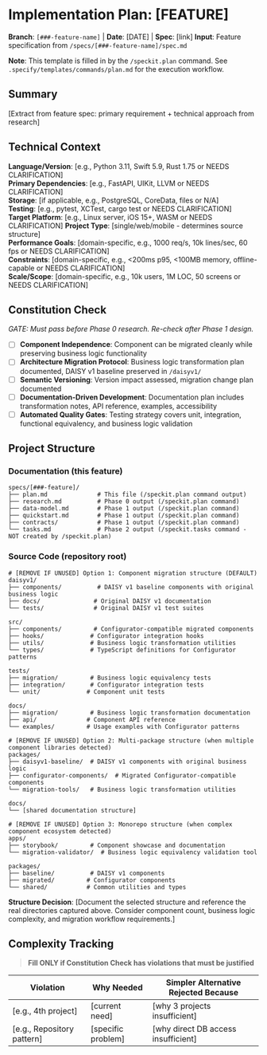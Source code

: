# Implementation Plan: [FEATURE]

**Branch**: `[###-feature-name]` | **Date**: [DATE] | **Spec**: [link]
**Input**: Feature specification from `/specs/[###-feature-name]/spec.md`

**Note**: This template is filled in by the `/speckit.plan` command. See `.specify/templates/commands/plan.md` for the execution workflow.

## Summary

[Extract from feature spec: primary requirement + technical approach from research]

## Technical Context

<!--
  ACTION REQUIRED: Replace the content in this section with the technical details
  for the project. The structure here is presented in advisory capacity to guide
  the iteration process.
-->

**Language/Version**: [e.g., Python 3.11, Swift 5.9, Rust 1.75 or NEEDS CLARIFICATION]  
**Primary Dependencies**: [e.g., FastAPI, UIKit, LLVM or NEEDS CLARIFICATION]  
**Storage**: [if applicable, e.g., PostgreSQL, CoreData, files or N/A]  
**Testing**: [e.g., pytest, XCTest, cargo test or NEEDS CLARIFICATION]  
**Target Platform**: [e.g., Linux server, iOS 15+, WASM or NEEDS CLARIFICATION]
**Project Type**: [single/web/mobile - determines source structure]  
**Performance Goals**: [domain-specific, e.g., 1000 req/s, 10k lines/sec, 60 fps or NEEDS CLARIFICATION]  
**Constraints**: [domain-specific, e.g., <200ms p95, <100MB memory, offline-capable or NEEDS CLARIFICATION]  
**Scale/Scope**: [domain-specific, e.g., 10k users, 1M LOC, 50 screens or NEEDS CLARIFICATION]

## Constitution Check

*GATE: Must pass before Phase 0 research. Re-check after Phase 1 design.*

- [ ] **Component Independence**: Component can be migrated cleanly while preserving business logic functionality
- [ ] **Architecture Migration Protocol**: Business logic transformation plan documented, DAISY v1 baseline preserved in `/daisyv1/`
- [ ] **Semantic Versioning**: Version impact assessed, migration change plan documented  
- [ ] **Documentation-Driven Development**: Documentation plan includes transformation notes, API reference, examples, accessibility
- [ ] **Automated Quality Gates**: Testing strategy covers unit, integration, functional equivalency, and business logic validation

## Project Structure

### Documentation (this feature)

```text
specs/[###-feature]/
├── plan.md              # This file (/speckit.plan command output)
├── research.md          # Phase 0 output (/speckit.plan command)
├── data-model.md        # Phase 1 output (/speckit.plan command)
├── quickstart.md        # Phase 1 output (/speckit.plan command)
├── contracts/           # Phase 1 output (/speckit.plan command)
└── tasks.md             # Phase 2 output (/speckit.tasks command - NOT created by /speckit.plan)
```

### Source Code (repository root)
<!--
  ACTION REQUIRED: Replace the placeholder tree below with the concrete layout
  for this feature. Delete unused options and expand the chosen structure with
  real paths (e.g., apps/admin, packages/something). The delivered plan must
  not include Option labels.
-->

```text
# [REMOVE IF UNUSED] Option 1: Component migration structure (DEFAULT)
daisyv1/
├── components/          # DAISY v1 baseline components with original business logic
├── docs/               # Original DAISY v1 documentation
└── tests/              # Original DAISY v1 test suites

src/
├── components/         # Configurator-compatible migrated components
├── hooks/             # Configurator integration hooks
├── utils/             # Business logic transformation utilities
└── types/             # TypeScript definitions for Configurator patterns

tests/
├── migration/         # Business logic equivalency tests
├── integration/       # Configurator integration tests
└── unit/             # Component unit tests

docs/
├── migration/         # Business logic transformation documentation
├── api/              # Component API reference
└── examples/         # Usage examples with Configurator patterns

# [REMOVE IF UNUSED] Option 2: Multi-package structure (when multiple component libraries detected)
packages/
├── daisyv1-baseline/  # DAISY v1 components with original business logic
├── configurator-components/  # Migrated Configurator-compatible components
└── migration-tools/   # Business logic transformation utilities

docs/
└── [shared documentation structure]

# [REMOVE IF UNUSED] Option 3: Monorepo structure (when complex component ecosystem detected)
apps/
├── storybook/         # Component showcase and documentation
└── migration-validator/  # Business logic equivalency validation tool

packages/
├── baseline/          # DAISY v1 components
├── migrated/         # Configurator components
└── shared/           # Common utilities and types
```

**Structure Decision**: [Document the selected structure and reference the real
directories captured above. Consider component count, business logic complexity, and migration workflow requirements.]

## Complexity Tracking

> **Fill ONLY if Constitution Check has violations that must be justified**

| Violation | Why Needed | Simpler Alternative Rejected Because |
|-----------|------------|-------------------------------------|
| [e.g., 4th project] | [current need] | [why 3 projects insufficient] |
| [e.g., Repository pattern] | [specific problem] | [why direct DB access insufficient] |
